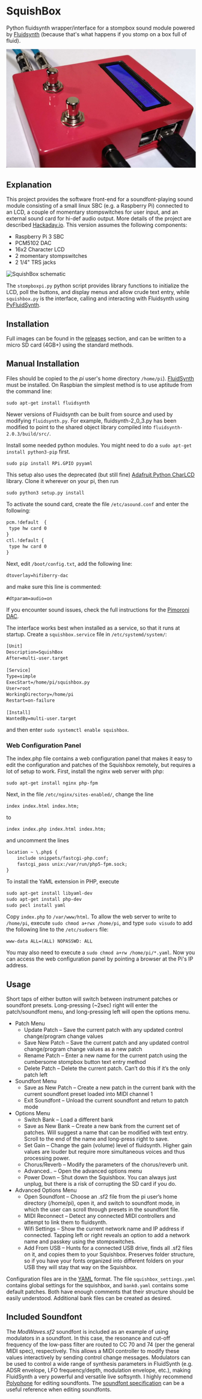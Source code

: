 # SquishBox
Python fluidsynth wrapper/interface for a stompbox sound module powered by [Fluidsynth](http://www.fluidsynth.org) (because that's what happens if you stomp on a box full of fluid).

![SquishBox image](/images/squishbox_relief1.jpg)

## Explanation
This project provides the software front-end for a soundfont-playing sound module consisting of a small linux SBC (e.g. a Raspberry Pi) connected to an LCD, a couple of momentary stompswitches for user input, and an external sound card for hi-def audio output. More details of the project are described [Hackaday.io](https://hackaday.io/project/9097-jampi). This version assumes the following components:

- Raspberry Pi 3 SBC
- PCM5102 DAC
- 16x2 Character LCD
- 2 momentary stompswitches
- 2 1/4" TRS jacks

![SquishBox schematic](/images/hat_wiring.png)

The `stompboxpi.py` python script provides library functions to initialize the LCD, poll the buttons, and display menus and allow crude text entry, while `squishbox.py` is the interface, calling and interacting with Fluidsynth using [PyFluidSynth](https://github.com/nwhitehead/pyfluidsynth).

## Installation
Full images can be found in the [releases](https://github.com/albedozero/squishbox/releases) section, and can be written to a micro SD card (4GB+) using the standard methods.

## Manual Installation
Files should be copied to the *pi* user's home directory `/home/pi`). [FluidSynth](http://www.fluidsynth.org) must be installed. On Raspbian the simplest method is to use aptitude from the command line:
```
sudo apt-get install fluidsynth
```
Newer versions of Fluidsynth can be built from source and used by modifying `fluidsynth.py`. For example, fluidsynth-2_0_3.py has been modified to point to the shared object library compiled into `fluidsynth-2.0.3/build/src/`.

Install some needed python modules. You might need to do a `sudo apt-get install python3-pip` first.
```
sudo pip install RPi.GPIO pyyaml
```
This setup also uses the deprecated (but still fine) [Adafruit Python CharLCD](https://github.com/adafruit/Adafruit_Python_CharLCD) library. Clone it wherever on your pi, then run
```
sudo python3 setup.py install
```
To activate the sound card, create the file `/etc/asound.conf` and enter the following:
```
pcm.!default  {
 type hw card 0
}
ctl.!default {
 type hw card 0
}
```
Next, edit `/boot/config.txt`, add the following line:
```
dtoverlay=hifiberry-dac
```
and make sure this line is commented:
```
#dtparam=audio=on
```
If you encounter sound issues, check the full instructions for the [Pimoroni DAC](https://learn.pimoroni.com/tutorial/phat/raspberry-pi-phat-dac-install).

The interface works best when installed as a service, so that it runs at startup. Create a `squishbox.service` file in `/etc/systemd/system/`:
```
[Unit]
Description=SquishBox
After=multi-user.target

[Service]
Type=simple
ExecStart=/home/pi/squishbox.py
User=root
WorkingDirectory=/home/pi
Restart=on-failure

[Install]
WantedBy=multi-user.target
```
and then enter `sudo systemctl enable squishbox`.

### Web Configuration Panel

The index.php file contains a web configuration panel that makes it easy to edit the configuration and patches of the Squishbox remotely, but requires a lot of setup to work. First, install the nginx web server with php:
```
sudo apt-get install nginx php-fpm
```
Next, in the file `/etc/nginx/sites-enabled/`, change the line
```
index index.html index.htm;
```
to
```
index index.php index.html index.htm;
```
and uncomment the lines
```
location ~ \.php$ {
    include snippets/fastcgi-php.conf;
    fastcgi_pass unix:/var/run/php5-fpm.sock;
}
```
To install the YaML extension in PHP, execute
```
sudo apt-get install libyaml-dev
sudo apt-get install php-dev
sudo pecl install yaml
```
Copy `index.php` to `/var/www/html`. To allow the web server to write to `/home/pi`, execute `sudo chmod a+rwx /home/pi`, and type `sudo visudo` to add the following line to the `/etc/sudoers` file:
```
www-data ALL=(ALL) NOPASSWD: ALL
```
You may also need to execute a `sudo chmod a+rw /home/pi/*.yaml`. Now you can access the web configuration panel by pointing a browser at the Pi's IP address.

## Usage
Short taps of either button will switch between instrument patches or soundfont presets. Long-pressing (~2sec) right will enter the patch/soundfont menu, and long-pressing left will open the options menu.

- Patch Menu
  - Update Patch – Save the current patch with any updated control change/program change values
  - Save New Patch – Save the current patch and any updated control change/program change values as a new patch
  - Rename Patch – Enter a new name for the current patch using the cumbersome stompbox button text entry method
  - Delete Patch – Delete the current patch. Can’t do this if it’s the only patch left
- Soundfont Menu
  - Save as New Patch – Create a new patch in the current bank with the current soundfont preset loaded into MIDI channel 1
  - Exit Soundfont – Unload the current soundfont and return to patch mode
- Options Menu
  - Switch Bank – Load a different bank
  - Save as New Bank – Create a new bank from the current set of patches. Will suggest a name that can be modified with text entry. Scroll to the end of the name and long-press right to save.
  - Set Gain – Change the gain (volume) level of fluidsynth. Higher gain values are louder but require more simultaneous voices and thus processing power.
  - Chorus/Reverb – Modify the parameters of the chorus/reverb unit.
  - Advanced.. – Open the advanced options menu
  - Power Down – Shut down the Squishbox. You can always just unplug, but there is a risk of corrupting the SD card if you do.
- Advanced Options Menu
  - Open Soundfont – Choose an .sf2 file from the pi user’s home directory (/home/pi), open it, and switch to soundfont mode, in which the user can scroll through presets in the soundfont file.
  - MIDI Reconnect – Detect any connected MIDI controllers and attempt to link them to fluidsynth.
  - Wifi Settings – Show the current network name and IP address if connected. Tapping left or right reveals an option to add a network name and passkey using the stompswitches.
  - Add From USB – Hunts for a connected USB drive, finds all .sf2 files on it, and copies them to your Squishbox. Preserves folder structure, so if you have your fonts organized into different folders on your USB they will stay that way on the Squishbox.
    

Configuration files are in the [YAML](http://www.yaml.org/spec/1.2/spec.html) format. The file `squishbox_settings.yaml` contains global settings for the squishbox, and `bank0.yaml` contains some default patches. Both have enough comments that their structure should be easily understood. Additional bank files can be created as desired.

## Included Soundfont
The *ModWaves.sf2* soundfont is included as an example of using modulators in a soundfont. In this case, the resonance and cut-off frequency of the low-pass filter are routed to CC 70 and 74 (per the general MIDI spec), respectively. This allows a MIDI controller to modify these values interactively by sending control change messages. Modulators can be used to control a wide range of synthesis parameters in FluidSynth (e.g. ADSR envelope, LFO frequency/depth, modulation envelope, etc.), making FluidSynth a very powerful and versatile live softsynth. I highly recommend [Polyphone](http://polyphone-soundfonts.com/en/) for editing soundfonts. The [soundfont specification](https://en.wikipedia.org/wiki/SoundFont) can be a useful reference when editing soundfonts.
